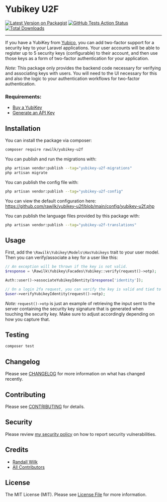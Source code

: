 # Yubikey U2F

[![Latest Version on Packagist](https://img.shields.io/packagist/v/rawilk/yubikey-u2f.svg?style=flat-square)](https://packagist.org/packages/rawilk/yubikey-u2f)
[![GitHub Tests Action Status](https://img.shields.io/github/workflow/status/rawilk/yubikey-u2f/run-tests?label=tests)](https://github.com/rawilk/yubikey-u2f/actions?query=workflow%3Arun-tests+branch%3Amain)
[![Total Downloads](https://img.shields.io/packagist/dt/rawilk/yubikey-u2f.svg?style=flat-square)](https://packagist.org/packages/rawilk/yubikey-u2f)

---

If you have a YubiKey from [Yubico](https://yubico.com), you can add two-factor support for a security key to your Laravel applications. Your user accounts
will be able to register up to 5 security keys (configurable) to their account, and then use those keys as a form of two-factor authentication for your application.

_Note:_ This package only provides the backend code necessary for verifying and associating keys with users. You will need to the UI necessary for this and also
the logic to your authentication workflows for two-factor authentication.

### Requirements:

-   [Buy a YubiKey](https://www.yubico.com/store/)
-   [Generate an API Key](https://upgrade.yubico.com/getapikey/)

## Installation

You can install the package via composer:

```bash
composer require rawilk/yubikey-u2f
```

You can publish and run the migrations with:

```bash
php artisan vendor:publish --tag="yubikey-u2f-migrations"
php artisan migrate
```

You can publish the config file with:

```bash
php artisan vendor:publish --tag="yubikey-u2f-config"
```

You can view the default configuration here: https://github.com/rawilk/yubikey-u2f/blob/main/config/yubikey-u2f.php

You can publish the language files provided by this package with:

```bash
php artisan vendor:publish --tag="yubikey-u2f-translations"
```

## Usage

First, add the `\Rawilk\Yubikey\Models\HasYubikeys` trait to your user model. Then you can verify/associate a key for a user like this:

```php
// An exception will be thrown if the key is not valid.
$response = \Rawilk\Yubikey\Facades\Yubikey::verify(request()->otp);

Auth::user()->associateYubikeyIdentity($response['identity']);

// On a login 2fa request, you can verify the key is valid and tied to the user like this:
$user->verifyYubikeyIdentity(request()->otp);
```

_Note:_ `request()->otp` is just an example of retrieving the input sent to the server containing the security key signature that is generated
when touching the security key. Make sure to adjust accordingly depending on how you capture that.

## Testing

```bash
composer test
```

## Changelog

Please see [CHANGELOG](CHANGELOG.md) for more information on what has changed recently.

## Contributing

Please see [CONTRIBUTING](.github/CONTRIBUTING.md) for details.

## Security

Please review [my security policy](.github/SECURITY.md) on how to report security vulnerabilities.

## Credits

-   [Randall Wilk](https://github.com/rawilk)
-   [All Contributors](../../contributors)

## License

The MIT License (MIT). Please see [License File](LICENSE.md) for more information.
